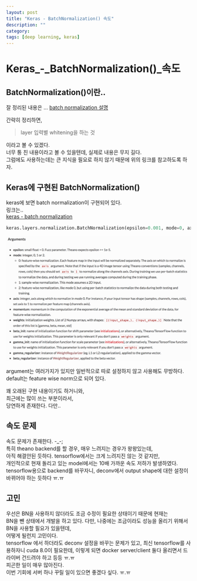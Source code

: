 ```yaml
---
layout: post
title: "Keras - BatchNormalization() 속도"
description: ""
category:
tags: [deep learning, keras]
---
```

# Keras_-_BatchNormalization()_속도
## BatchNormalization()이란..
잘 정리된 내용은 …
[batch normalization 설명](https://shuuki4.wordpress.com/2016/01/13/batch-normalization-설명-및-구현/)

간략히 정리하면,

> layer 입력별 whitening을 하는 것  

이라고 볼 수 있겠다.  
너무 퉁 친 내용이라고 볼 수 있을텐데, 실제로 내용은 무지 길다.  
그럼에도 사용하는데는 큰 지식을 필요로 하지 않기 때문에 위의 링크를 참고하도록 하자.

## Keras에 구현된 BatchNormalization()
keras에 보면 batch normalization이 구현되어 있다.  
링크는..  
[keras - batch normalization](https://keras.io/layers/normalization/)

```python
keras.layers.normalization.BatchNormalization(epsilon=0.001, mode=0, axis=-1, momentum=0.99, weights=None, beta_init='zero', gamma_init='one', gamma_regularizer=None, beta_regularizer=None)
```

![](/assets/2017-02-08-Keras-BatchNormalization()/3157177D-8ED3-45EB-92B6-F08F1D5CB00D.png)

argument는 여러가지가 있지만 일반적으로 따로 설정하지 않고 사용해도 무방하다.   
default는 feature wise norm으로 되어 있다.

꽤 오래된 구현 내용이기도 하거니와,  
최근에는 많이 쓰는 부분이라서,  
당연하게 존재한다. 다만..

## 속도 문제
속도 문제가 존재한다. -_-;  
특히 theano backend를 할 경우, 매우 느려지는 경우가 왕왕있는데,  
아직 해결안된 듯하다.
tensorflow에서는 크게 느려지진 않는 것 같지만,  
개인적으로 현재 돌리고 있는 model에서는 10배 가까운 속도 저하가 발생하였다.  
tensorflow용으로 backend를 바꾸자니, deconv에서 output shape에 대한 설정이 바뀌어야 하는 듯하다 ㅠ.ㅠ  


## 고민
우선은 BN을 사용하지 않더라도 조금 수정이 필요한 상태이기 때문에 현재는  
BN을 뺀 상태에서 개발을 하고 있다. 다만, 나중에는 조금이라도 성능을 올리기 위해서 BN을 사용할 필요가 있을텐데,  
어떻게 될런지 고민이다.  
tensorflow 에서 하더라도 deconv 설정을 바꾸는 문제가 있고, 
최신 tensorflow를 사용하자니 cuda 8.0이 필요한데, 이렇게 되면 docker server/client 둘다 올리면서 드라이버 건드려야 하고 등등 ㅠ.ㅠ  
피곤한 일이 매우 많아진다.   
이번 기회에 서버 하나 꾸릴 일이 있으면 좋겠다 싶다. ㅠ.ㅠ

